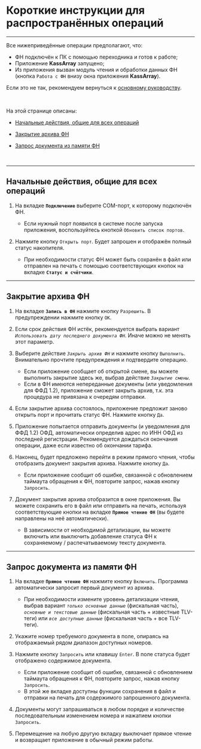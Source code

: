 # Короткие инструкции для распространённых операций

---

Все нижеприведённые операции предполагают, что:
- ФН подключён к ПК с помощью переходника и готов к работе;
- Приложение **KassArray** запущено;
- Из приложения вызван модуль чтения и обработки данных ФН (кнопка `Работа с ФН` внизу окна приложения **KassArray**).

Если это не так, рекомендуем вернуться к [основному руководству](https://adslbarxatov.github.io/KassArray).

&nbsp;



На этой странице описаны:

- [Начальные действия, общие для всех операций](#section-1)

- [Закрытие архива ФН](#section-2)

- [Запрос документа из памяти ФН](#section-3)



&nbsp;

---

## Начальные действия, общие для всех операций

1. На вкладке **`Подключение`** выберите COM-порт, к которому подключён ФН.
    - Если нужный порт появился в системе после запуска приложения, воспользуйтесь кнопкой `Обновить список портов`.

2. Нажмите кнопку `Открыть порт`. Будет запрошен и отображён полный статус накопителя.
    - При необходимости статус ФН может быть сохранён в файл или отправлен на печать с помощью соответствующих кнопок
на вкладке **`Статус и счётчики`**.

---



## Закрытие архива ФН

1. На вкладке **`Запись в ФН`** нажмите кнопку `Разрешить`. В предупреждении нажмите кнопку `OK`.

2. Если срок действия ФН истёк, рекомендуется выбрать вариант *`Использовать дату последнего документа ФН`*. Иначе можно
не менять этот параметр.

3. Выберите действие *`Закрыть архив ФН`* и нажмите кнопку `Выполнить`. Внимательно прочтите предупреждения и подтвердите операцию.
    - Если приложение сообщает об открытой смене, вы можете выполнить закрытие здесь же, выбрав действие *`Закрытие смены`*.
    - Если в ФН имеются непереданные документы (или уведомления для ФФД 1.2), приложение сможет закрыть архив, т.к. эта процедура
не привязана к очередям отправки.

4. Если закрытие архива состоялось, приложение предложит заново открыть порт и прочитать статус ФН. Нажмите кнопку `Да`.

5. Приложение попытается отправить документы (и уведомления для ФФД 1.2) ОФД, автоматически определив адрес по ИНН ОФД из последней
регистрации. Рекомендуется дождаться окончания операции, даже если известно об окончании тарифа.

6. Наконец, будет предложено перейти в режим прямого чтения, чтобы отобразить документ закрытия архива. Нажмите кнопку `Да`.
    - Если приложение сообщит об ошибке, связанной с обновлением таймаута обращения к ФН, повторите запрос, нажав кнопку `Запросить`.

7. Документ закрытия архива отобразится в окне приложения. Вы можете сохранить его в файл или отправить на печать, используя
соответствующие кнопки на вкладке **`Прямое чтение ФН`** (вы будете направлены на неё автоматически).
    - В зависимости от необходимой детализации, вы можете включить или выключить добавление статуса ФН к сохраняемому /
распечатываемому тексту документа.

---



## Запрос документа из памяти ФН

1. На вкладке **`Прямое чтение ФН`** нажмите кнопку `Включить`. Программа автоматически запросит первый документ из архива.
    - При необходимости измените уровень детализации чтения, выбрав вариант *`только основные данные`* (фискальная часть),
*`основные и текстовые данные`* (фискальная часть + известные TLV-теги) или *`все доступные данные`* (фискальная часть + все TLV-теги).

2. Укажите номер требуемого документа в поле, опираясь на отображаемый рядом диапазон доступных номеров.

3. Нажмите кнопку `Запросить` или клавишу `Enter`. В поле статуса будет отображено содержимое документа.
    - Если приложение сообщит об ошибке, связанной с обновлением таймаута обращения к ФН, повторите запрос, нажав кнопку `Запросить`.
    - В этой же вкладке доступны функции сохранения в файл и отправки на печать для содержимого запрошенного документа.

4. Документы могут запрашиваться в любом порядке и количестве последовательным изменением номера и нажатием кнопки `Запросить`.

5. Перемещение на любую другую вкладку выключает прямое чтение и возвращает приложение в обычный режим работы.
